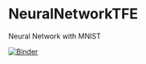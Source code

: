 # NeuralNetworkTFE
Neural Network with MNIST


[![Binder](https://mybinder.org/badge_logo.svg)](https://mybinder.org/v2/gh/MoKramer/NeuralNetworkTFE.git/HEAD?labpath=neural_network_Moritz_Kramer_TFE_basic_version.ipynb)
